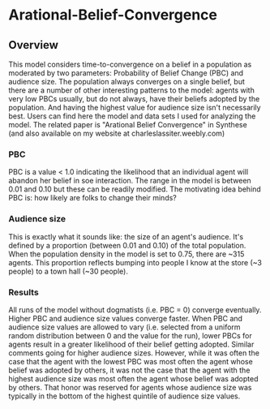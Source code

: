 # Arational-Belief-Convergence
## Overview
This model considers time-to-convergence on a belief in a population as moderated by two parameters: Probability of Belief Change (PBC) and audience size. The population always converges on a single belief, but there are a number of other interesting patterns to the model: agents with very low PBCs usually, but do not always, have their beliefs adopted by the population. And having the highest value for audience size isn't necessarily best. Users can find here the model and data sets I used for analyzing the model. The related paper is "Arational Belief Convergence" in Synthese (and also available on my website at charleslassiter.weebly.com)

### PBC
PBC is a value < 1.0 indicating the likelihood that an individual agent will abandon her belief in soe interaction. The range in the model is between 0.01 and 0.10 but these can be readily modified. The motivating idea behind PBC is: how likely are folks to change their minds?

### Audience size
This is exactly what it sounds like: the size of an agent's audience. It's defined by a proportion (between 0.01 and 0.10) of the total population. When the population density in the model is set to 0.75, there are ~315 agents. This proportion reflects bumping into people I know at the store (~3 people) to a town hall (~30 people). 

### Results
All runs of the model without dogmatists (i.e. PBC = 0) converge eventually. Higher PBC and audience size values converge faster. When PBC and audience size values are allowed to vary (i.e. selected from a uniform random distribution between 0 and the value for the run), lower PBCs for agents result in a greater likelihood of their belief getting adopted. Similar comments going for higher audience sizes. However, while it was often the case that the agent with the lowest PBC was most often the agent whose belief was adopted by others, it was not the case that the agent with the highest audience size was most often the agent whose belief was adopted by others. That honor was reserved for agents whose audience size was typically in the bottom of the highest quintile of audience size values.
